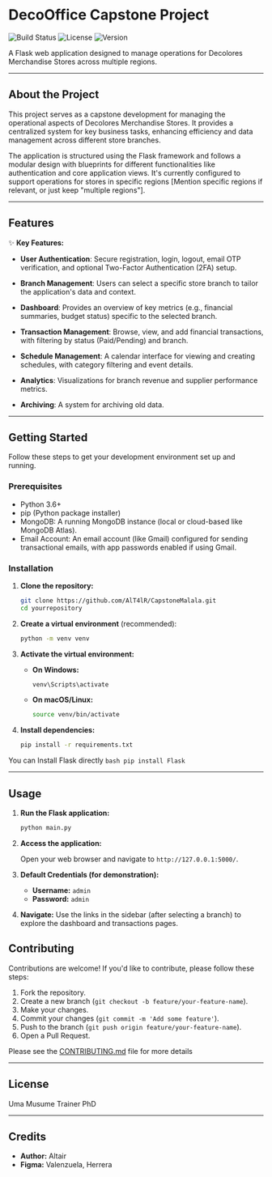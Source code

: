 # DecoOffice Capstone Project

![Build Status](https://img.shields.io/badge/build-passing-brightgreen)
![License](https://img.shields.io/badge/license-MIT-blue)
![Version](https://img.shields.io/badge/version-0.016-yellow)

A Flask web application designed to manage operations for Decolores Merchandise Stores across multiple regions.

---

## About the Project

This project serves as a capstone development for managing the operational aspects of Decolores Merchandise Stores. It provides a centralized system for key business tasks, enhancing efficiency and data management across different store branches.

The application is structured using the Flask framework and follows a modular design with blueprints for different functionalities like authentication and core application views. It's currently configured to support operations for stores in specific regions [Mention specific regions if relevant, or just keep "multiple regions"].

---

## Features

✨ **Key Features:**

* **User Authentication**: Secure registration, login, logout, email OTP verification, and optional Two-Factor Authentication (2FA) setup.

* **Branch Management**: Users can select a specific store branch to tailor the application's data and context.

* **Dashboard**: Provides an overview of key metrics (e.g., financial summaries, budget status) specific to the selected branch.

* **Transaction Management**: Browse, view, and add financial transactions, with filtering by status (Paid/Pending) and branch.

* **Schedule Management**: A calendar interface for viewing and creating schedules, with category filtering and event details.

* **Analytics**: Visualizations for branch revenue and supplier performance metrics.

* **Archiving**: A system for archiving old data.

---

## Getting Started

Follow these steps to get your development environment set up and running.

### Prerequisites

*   Python 3.6+
*   pip (Python package installer)
*   MongoDB: A running MongoDB instance (local or cloud-based like MongoDB Atlas).
*   Email Account: An email account (like Gmail) configured for sending transactional emails, with app passwords enabled if using Gmail.

### Installation

1.  **Clone the repository:**

    ```bash
    git clone https://github.com/AlT4lR/CapstoneMalala.git
    cd yourrepository
    ```

2.  **Create a virtual environment** (recommended):

    ```bash
    python -m venv venv
    ```

3.  **Activate the virtual environment:**

    *   **On Windows:**
        ```bash
        venv\Scripts\activate
        ```
    *   **On macOS/Linux:**
        ```bash
        source venv/bin/activate
        ```

4.  **Install dependencies:**

    ```bash
    pip install -r requirements.txt
    ```
You can Install Flask directly
    ```bash
    pip install Flask
    ```


---

## Usage

1.  **Run the Flask application:**

    ```bash
    python main.py
    ```

2.  **Access the application:**

    Open your web browser and navigate to `http://127.0.0.1:5000/`.

3.  **Default Credentials (for demonstration):**

    *   **Username:** `admin`
    *   **Password:** `admin`


4.  **Navigate:** Use the links in the sidebar (after selecting a branch) to explore the dashboard and transactions pages.


## Contributing

Contributions are welcome! If you'd like to contribute, please follow these steps:

1.  Fork the repository.
2.  Create a new branch (`git checkout -b feature/your-feature-name`).
3.  Make your changes.
4.  Commit your changes (`git commit -m 'Add some feature'`).
5.  Push to the branch (`git push origin feature/your-feature-name`).
6.  Open a Pull Request.

Please see the [CONTRIBUTING.md](CONTRIBUTING.md) file for more details

---

## License

Uma Musume Trainer PhD

---

## Credits

*   **Author:** Altair
*   **Figma:** Valenzuela, Herrera
